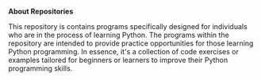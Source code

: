 **About Repositories**

This repository is contains programs specifically designed for individuals who are in the process of learning Python. 
The programs within the repository are intended to provide practice opportunities for those learning Python programming. 
In essence, it's a collection of code exercises or examples tailored for beginners or learners to improve their Python programming skills.
